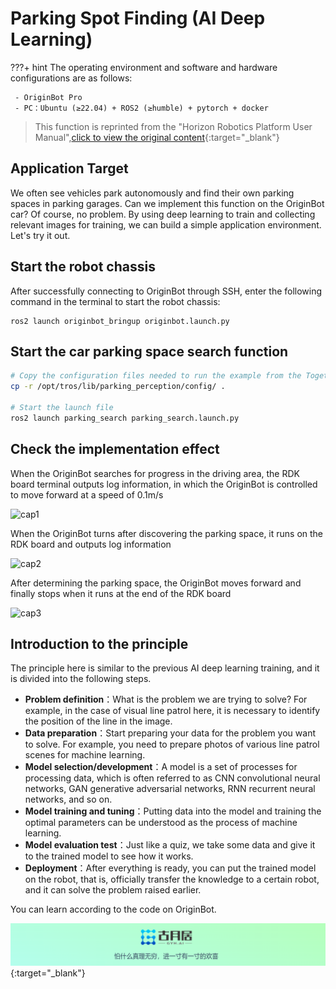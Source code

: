 # **Parking Spot Finding (AI Deep Learning)**

???+ hint
    The operating environment and software and hardware configurations are as follows:

     - OriginBot Pro
     - PC：Ubuntu (≥22.04) + ROS2 (≥humble) + pytorch + docker

>  This function is reprinted from the "Horizon Robotics Platform User Manual",[click to view the original content](https://developer.horizon.cc/college/detail/id=98129467158916314){:target="_blank"}
>



## **Application Target**

We often see vehicles park autonomously and find their own parking spaces in parking garages. Can we implement this function on the OriginBot car? Of course, no problem. By using deep learning to train and collecting relevant images for training, we can build a simple application environment. Let's try it out.



## **Start the robot chassis**

After successfully connecting to OriginBot through SSH, enter the following command in the terminal to start the robot chassis:

```
ros2 launch originbot_bringup originbot.launch.py
```



## **Start the car parking space search function**


``` bash
# Copy the configuration files needed to run the example from the TogetheROS installation path
cp -r /opt/tros/lib/parking_perception/config/ .

# Start the launch file
ros2 launch parking_search parking_search.launch.py
```




## **Check the implementation effect**

When the OriginBot searches for progress in the driving area, the RDK board terminal outputs log information, in which the OriginBot is controlled to move forward at a speed of 0.1m/s

![cap1](../../assets/img/parking_search/cap1.gif)

When the OriginBot turns after discovering the parking space, it runs on the RDK board and outputs log information

![cap2](../../assets/img/parking_search/cap2.gif)

After determining the parking space, the OriginBot moves forward and finally stops when it runs at the end of the RDK board

![cap3](../../assets/img/parking_search/cap3.gif)



## **Introduction to the principle**

The principle here is similar to the previous AI deep learning training, and it is divided into the following steps.

- **Problem definition**：What is the problem we are trying to solve? For example, in the case of visual line patrol here, it is necessary to identify the position of the line in the image.
- **Data preparation**：Start preparing your data for the problem you want to solve. For example, you need to prepare photos of various line patrol scenes for machine learning.
- **Model selection/development**：A model is a set of processes for processing data, which is often referred to as CNN convolutional neural networks, GAN generative adversarial networks, RNN recurrent neural networks, and so on.
- **Model training and tuning**：Putting data into the model and training the optimal parameters can be understood as the process of machine learning.
- **Model evaluation test**：Just like a quiz, we take some data and give it to the trained model to see how it works.
- **Deployment**：After everything is ready, you can put the trained model on the robot, that is, officially transfer the knowledge to a certain robot, and it can solve the problem raised earlier.

You can learn according to the code on OriginBot.



[![图片1](../../assets/img/footer.png)](https://www.guyuehome.com/){:target="_blank"}